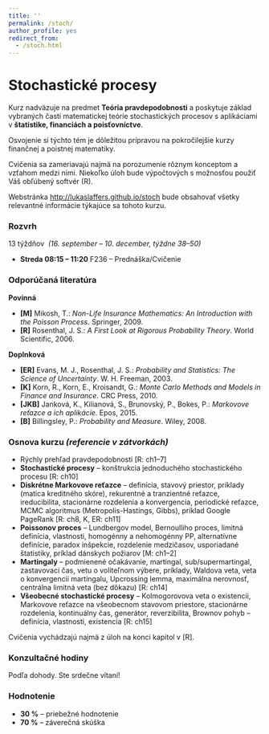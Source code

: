 ```yaml
---
title: ''
permalink: /stoch/
author_profile: yes
redirect_from:
  - /stoch.html
---
```


# Stochastické procesy

Kurz nadväzuje na predmet **Teória pravdepodobnosti** a poskytuje základ vybraných častí matematickej teórie stochastických procesov s aplikáciami v **štatistike, financiách a poisťovníctve**.  

Osvojenie si týchto tém je dôležitou prípravou na pokročilejšie kurzy finančnej a poistnej matematiky.  

Cvičenia sa zameriavajú najmä na porozumenie rôznym konceptom a vzťahom medzi nimi. Niekoľko úloh bude výpočtových s možnosťou použiť Váš obľúbený softvér (R).


Webstránka <http://lukaslaffers.github.io/stoch> bude obsahovať všetky relevantné informácie týkajúce sa tohoto kurzu.





### Rozvrh

13 týždňov &nbsp;*(16. september – 10. december, týždne 38–50)*  

- **Streda 08:15 – 11:20** F236 – Prednáška/Cvičenie



### Odporúčaná literatúra

**Povinná**  
- **[M]** Mikosh, T.: *Non-Life Insurance Mathematics: An Introduction with the Poisson Process*. Springer, 2009.  
- **[R]** Rosenthal, J. S.: *A First Look at Rigorous Probability Theory*. World Scientific, 2006.  

**Doplnková**  
- **[ER]** Evans, M. J., Rosenthal, J. S.: *Probability and Statistics: The Science of Uncertainty*. W. H. Freeman, 2003.
- **[K]** Korn, R., Korn, E., Kroisandt, G.: *Monte Carlo Methods and Models in Finance and Insurance*. CRC Press, 2010.  
- **[JKB]** Janková, K., Kilianová, S., Brunovský, P., Bokes, P.: *Markovove reťazce a ich aplikácie*. Epos, 2015.  
- **[B]** Billingsley, P.: *Probability and Measure*. Wiley, 2008.



### Osnova kurzu  *(referencie v zátvorkách)*

- Rýchly prehľad pravdepodobnosti [R: ch1–7]  
- **Stochastické procesy** – konštrukcia jednoduchého stochastického procesu [R: ch10]  
- **Diskrétne Markovove reťazce** – definícia, stavový priestor, príklady (matica kreditného skóre), rekurentné a tranzientné reťazce, ireducibilita, stacionárne rozdelenia a konvergencia, periodické reťazce, MCMC algoritmus (Metropolis-Hastings, Gibbs), príklad Google PageRank [R: ch8, K, ER: ch11]  
- **Poissonov proces** – Lundbergov model, Bernoulliho proces, limitná definícia, vlastnosti, homogénny a nehomogénny PP, alternatívne definície, paradox inšpekcie, rozdelenie medzičasov, usporiadané štatistiky, príklad dánskych požiarov [M: ch1–2]  
- **Martingaly** – podmienené očakávanie, martingal, sub/supermartingal, zastavovací čas, vetu o voliteľnom výbere, príklady, Waldova veta, veta o konvergencii martingalu, Upcrossing lemma, maximálna nerovnosť, centrálna limitná veta (bez dôkazu) [R: ch14]  
- **Všeobecné stochastické procesy** – Kolmogorovova veta o existencii, Markovove reťazce na všeobecnom stavovom priestore, stacionárne rozdelenia, kontinuálny čas, generátor, reverzibilita, Brownov pohyb – definícia, vlastnosti, existencia [R: ch15]

Cvičenia vychádzajú najmä z úloh na konci kapitol v [R].



### Konzultačné hodiny

Podľa dohody. Ste srdečne vítaní!

### Hodnotenie

- **30 %** – priebežné hodnotenie
- **70 %** – záverečná skúška  


